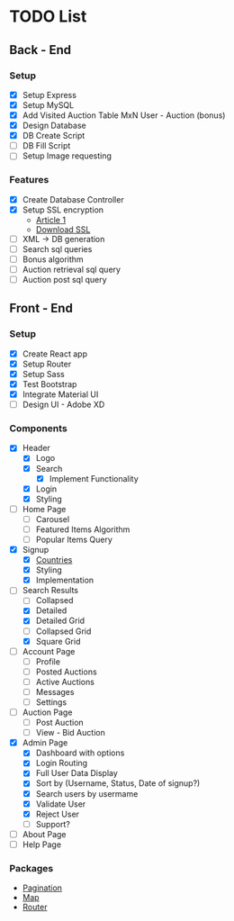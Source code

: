 # TODO List

## Back - End

### Setup

- [x] Setup Express
- [x] Setup MySQL
- [x] Add Visited Auction Table MxN User - Auction (bonus)
- [x] Design Database
- [x] DB Create Script
- [ ] DB Fill Script
- [ ] Setup Image requesting

### Features

- [x] Create Database Controller
- [x] Setup SSL encryption
  * [Article 1](https://hackernoon.com/set-up-ssl-in-nodejs-and-express-using-openssl-f2529eab5bb)
  * [Download SSL](https://www.openssl.org/source/)
- [ ] XML -> DB generation
- [ ] Search sql queries
- [ ] Bonus algorithm
- [ ] Auction retrieval sql query
- [ ] Auction post sql query

## Front - End

### Setup

- [x] Create React app
- [x] Setup Router
- [x] Setup Sass
- [x] Test Bootstrap
- [x] Integrate Material UI
- [ ] Design UI - Adobe XD

### Components

- [x] Header
    - [x] Logo
    - [x] Search
      - [x] Implement Functionality
    - [x] Login
    - [x] Styling
- [ ] Home Page
  - [ ] Carousel
  - [ ] Featured Items Algorithm
  - [ ] Popular Items Query
- [x] Signup
  - [x] [Countries](https://restcountries.eu/rest/v2/all)
  - [x] Styling
  - [x] Implementation
- [ ] Search Results
  - [ ] Collapsed
  - [x] Detailed
  - [x] Detailed Grid
  - [ ] Collapsed Grid
  - [x] Square Grid
- [ ] Account Page
  - [ ] Profile
  - [ ] Posted Auctions
  - [ ] Active Auctions
  - [ ] Messages
  - [ ] Settings
- [ ] Auction Page
  - [ ] Post Auction
  - [ ] View - Bid Auction
- [x] Admin Page
  - [x] Dashboard with options
  - [x] Login Routing
  - [x] Full User Data Display
  - [x] Sort by (Username, Status, Date of signup?)
  - [x] Search users by usermame
  - [x] Validate User
  - [x] Reject User
  - [ ] Support?
- [ ] About Page
- [ ] Help Page

### Packages

* [Pagination](https://www.npmjs.com/package/react-paginate)
* [Map](https://react-leaflet.js.org/)
* [Router](https://blog.pshrmn.com/simple-react-router-v4-tutorial/)
